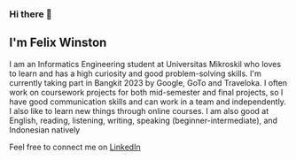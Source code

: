 ### Hi there 👋

## I'm Felix Winston



I am an Informatics Engineering student at Universitas Mikroskil who loves to learn and has a high curiosity and good problem-solving skills. I'm currently taking part in Bangkit 2023 by Google, GoTo and Traveloka.
I often work on coursework projects for both mid-semester and final projects, so I have good communication skills and can work in a team and independently. I also like to learn new things through online courses. I am also good at English, reading, listening, writing, speaking (beginner-intermediate), and Indonesian natively


Feel free to connect me on [LinkedIn](https://www.linkedin.com/in/felix-winston-35b171208/)




